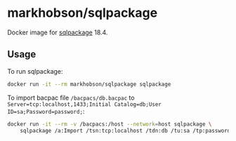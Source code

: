 # markhobson/sqlpackage

Docker image for [sqlpackage](https://docs.microsoft.com/en-us/sql/tools/sqlpackage-download) 18.4.

## Usage

To run sqlpackage:

```bash
docker run -it --rm markhobson/sqlpackage sqlpackage
```

To import bacpac file `/bacpacs/db.bacpac` to `Server=tcp:localhost,1433;Initial Catalog=db;User ID=sa;Password=password;`:

```bash
docker run -it --rm -v /bacpacs:/host --network=host sqlpackage \
    sqlpackage /a:Import /tsn:tcp:localhost /tdn:db /tu:sa /tp:password /sf:/host/db.bacpac
```
